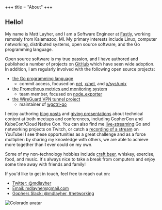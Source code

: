 +++
title = "About"
+++

## Hello!

My name is Matt Layher, and I am a Software Engineer at [Fastly](https://fastly.com),
working remotely from Kalamazoo, MI. My primary interests include Linux,
computer networking, distributed systems, open source software, and the Go
programming language.

Open source software is my true passion, and I have authored and published
a number of projects on [GitHub](https://github.com/mdlayher) which have seen
wide adoption. In addition, I am regularly involved with the following open
source projects:

- [the Go programming language](https://golang.org/)
  - commit access, focused on [net](https://golang.org/pkg/net/),
  [x/net](https://godoc.org/golang.org/x/net), and
  [x/sys/unix](https://godoc.org/golang.org/x/sys/unix)
- [the Prometheus metrics and monitoring system](https://prometheus.io/)
  - team member, focused on [node_exporter](https://github.com/prometheus/node_exporter)
- [the WireGuard VPN tunnel project](https://www.wireguard.com/)
  - maintainer of [wgctrl-go](https://github.com/WireGuard/wgctrl-go)

I enjoy authoring [blog posts](/blog) and [giving presentations](/#talks) about
technical content at both meetups and conferences, including GopherCon and
KubeCon/Cloud Native Con. You can also find me [live-streaming](https://twitch.tv/mdlayher)
Go and networking projects on Twitch, or catch a [recording of a stream](https://www.youtube.com/channel/UChgqV1LNU9tBWcRnAP6tKGQ)
on YouTube! I see these opportunities as a great challenge and as a force
multiplier: by sharing my knowledge with others, we are able to achieve more
together than I ever could on my own.

Some of my non-technology hobbies include [craft beer](https://untappd.com/user/mdlayher),
whiskey, exercise, food, and music. It's always nice to take a break from computers
and enjoy some time away with friends and family!

If you'd like to get in touch, feel free to reach out on:

- [Twitter: @mdlayher](https://twitter.com/mdlayher)
- [Email: mdlayher@gmail.com](mailto:mdlayher@gmail.com)
- [Gophers Slack: @mdlayher, #networking](https://invite.slack.golangbridge.org/)

![Colorado avatar](/img/avatar/colorado.jpg)
